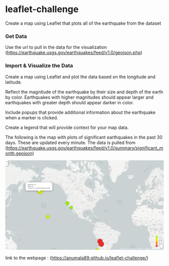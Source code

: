 # leaflet-challenge

Create a map using Leaflet that plots all of the earthquake from the dataset 

### Get Data 

Use the url to pull in the data for the visualization
(https://earthquake.usgs.gov/earthquakes/feed/v1.0/geojson.php)


### Import & Visualize the Data

Create a map using Leaflet and plot the data based on the longitude and latitude.

Reflect the magnitude of the earthquake by their size and depth of the earth by color. Earthquakes with higher magnitudes should appear larger and earthquakes with greater depth should appear darker in color.

Include popups that provide additional information about the earthquake when a marker is clicked.

Create a legend that will provide context for your map data.

The following is the map with plots of significant earthquakes in the past 30 days. These are updated every minute. The data is pulled from (https://earthquake.usgs.gov/earthquakes/feed/v1.0/summary/significant_month.geojson)


![alt text](https://github.com/Anumala89/leaflet-challenge/blob/main/image/earthquake.png?raw=true)


link to the webpage : (https://anumala89.github.io/leaflet-challenge/)




